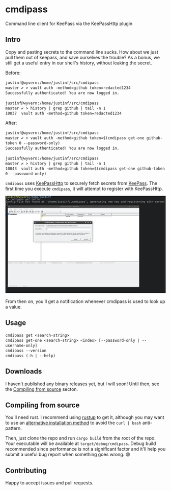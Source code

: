 # cmdipass
Command line client for KeePass via the KeePassHttp plugin

## Intro

Copy and pasting secrets to the command line sucks. How about we just pull them out of keepass, and save ourselves the trouble? As a bonus, we still get a useful entry in our shell's history, without leaking the secret.

Before:

```
justinf@wyvern:/home/justinf/src/cmdipass
master ✔ > vault auth -method=github token=redacted1234
Successfully authenticated! You are now logged in.

justinf@wyvern:/home/justinf/src/cmdipass
master ✔ > history | grep github | tail -n 1
10037  vault auth -method=github token=redacted1234
```

After:
```
justinf@wyvern:/home/justinf/src/cmdipass
master ✔ > vault auth -method=github token=$(cmdipass get-one github-token 0 --password-only)
Successfully authenticated! You are now logged in.

justinf@wyvern:/home/justinf/src/cmdipass
master ✔ > history | grep github | tail -n 1
10043  vault auth -method=github token=$(cmdipass get-one github-token 0 --password-only)
```

`cmdipass` uses [KeePassHttp](https://github.com/pfn/keepasshttp) to securely fetch secrets from [KeePass](http://keepass.info/). The first time you execute `cmdipass`, it will attempt to register with KeePassHttp.

![Screenshot of the trust dialog](trust.png)

From then on, you'll get a notification whenever cmdipass is used to look up a value.

## Usage

```
cmdipass get <search-string>
cmdipass get-one <search-string> <index> [--password-only | --username-only]
cmdipass --version
cmdipass (-h | --help)
```

## Downloads

I haven't published any binary releases yet, but I will soon! Until then, see the [Compiling from source](#compiling-from-source) secton.

## Compiling from source

You'll need rust. I recommend using [rustup](https://www.rustup.rs/) to get it, although you may want to use an [alternative installation method](https://github.com/rust-lang-nursery/rustup.rs/#other-installation-methods) to avoid the `curl | bash` anti-pattern.

Then, just clone the repo and run `cargo build` from the root of the repo. Your executable will be available at `target/debug/cmdipass`. Debug build recommended since performance is not a significant factor and it'll help you submit a useful bug report when something goes wrong. :smile:

## Contributing

Happy to accept issues and pull requests.
